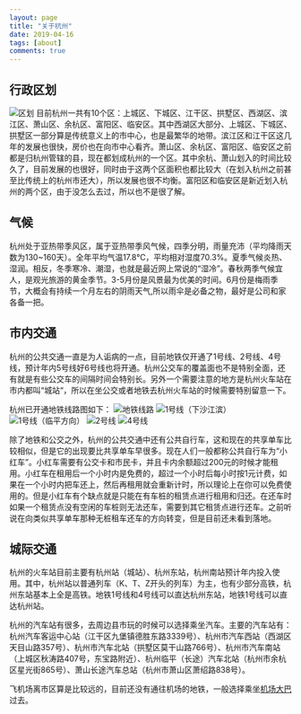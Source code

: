 ```yaml
---
layout: page
title: "关于杭州"
date: 2019-04-16
tags: [about]
comments: true
---
```


## 行政区划
![区划]({{site.url}}/assets/img/zones.png)
目前杭州一共有10个区：上城区、下城区、江干区、拱墅区、西湖区、滨江区、萧山区、余杭区、富阳区、临安区。其中西湖区大部分、上城区、下城区、拱墅区一部分算是传统意义上的市中心，也是最繁华的地带。滨江区和江干区这几年的发展也很快，房价也在向市中心看齐。萧山区、余杭区、富阳区、临安区之前都是归杭州管辖的县，现在都划成杭州的一个区。其中余杭、萧山划入的时间比较久了，目前发展的也很好，同时由于这两个区面积也都比较大（在划入杭州之前甚至比传统上的杭州市还大），所以发展也很不均衡。富阳区和临安区是新近划入杭州的两个区，由于没怎么去过，所以也不是很了解。

## 气候
杭州处于亚热带季风区，属于亚热带季风气候，四季分明，雨量充沛（平均降雨天数为130~160天）。全年平均气温17.8℃，平均相对湿度70.3%。夏季气候炎热、湿润。相反，冬季寒冷、潮湿，也就是最近网上常说的“湿冷”。春秋两季气候宜人，是观光旅游的黄金季节。3-5月份是风景最为优美的时间。6月份是梅雨季节，大概会有持续一个月左右的阴雨天气,所以雨伞是必备之物，最好是公司和家各备一把。

## 市内交通
杭州的公共交通一直是为人诟病的一点，目前地铁仅开通了1号线、2号线、4号线，预计年内5号线好6号线也将开通。杭州公交车的覆盖面也不是特别全面，还有就是有些公交车的间隔时间会特别长。另外一个需要注意的地方是杭州火车站在市内都叫“城站“，所以在坐公交或者地铁去杭州火车站的时候需要特别留意一下。

杭州已开通地铁线路图如下：
![地铁线路]({{site.url}}/assets/img/ditiexianlu.png)
![1号线（下沙江滨）]({{site.url}}/assets/img/1haoxian.png)
![1号线（临平方向）]({{site.url}}/assets/img/1haoxian2.png)
![2号线]({{site.url}}/assets/img/2haoxian.png)
![4号线]({{site.url}}/assets/img/line3.png)

除了地铁和公交之外，杭州的公共交通中还有公共自行车，这和现在的共享单车比较相似，但是它的出现要比共享单车早很多。现在人们一般都称公共自行车为“小红车”。小红车需要有公交卡和市民卡，并且卡内余额超过200元的时候才能租用。小红车在租用后一个小时内是免费的，超过一个小时后每小时按1元计费，如果在一个小时内把车还上，然后再租用就会重新计时，所以理论上在你可以免费使用的。但是小红车有个缺点就是只能在有车桩的租赁点进行租用和归还。在还车时如果一个租赁点没有空闲的车桩则无法还车，需要到其它租赁点进行还车。之前听说在向类似共享单车那种无桩租车还车的方向转变，但是目前还未看到落地。

## 城际交通
杭州的火车站目前主要有杭州站（城站）、杭州东站，杭州南站预计年内投入使用。其中，杭州站以普通列车（K、T、Z开头的列车）为主，也有少部分高铁，杭州东站基本上全是高铁。地铁1号线和4号线可以直达杭州东站，地铁1号线可以直达杭州站。

杭州的汽车站有很多，去周边县市玩的时候可以选择乘坐汽车。主要的汽车站有：杭州汽车客运中心站（江干区九堡镇德胜东路3339号）、杭州市汽车西站（西湖区天目山路357号）、杭州市汽车北站（拱墅区莫干山路766号）、杭州市汽车南站（上城区秋涛路407号，东宝路附近）、杭州临平（长途）汽车北站（杭州市余杭区星光街865号）、萧山长途汽车总站（杭州市萧山区萧绍路838号）。

飞机场离市区算是比较远的，目前还没有通往机场的地铁，一般选择乘坐[机场大巴](http://www.hzairport.com/bus.aspx)过去。

<!--
{% highlight html %}
<figure class="third">
	<img src="/images/image-filename-1.jpg">
	<figcaption>Caption describing these three images.</figcaption>
</figure>
{% endhighlight %}


<figure class="third">
	<img src="http://placehold.it/600x300.jpg">
	<img src="http://placehold.it/600x300.jpg">
	<img src="http://placehold.it/600x300.jpg">
	<figcaption>Three images.</figcaption>
</figure>
-->